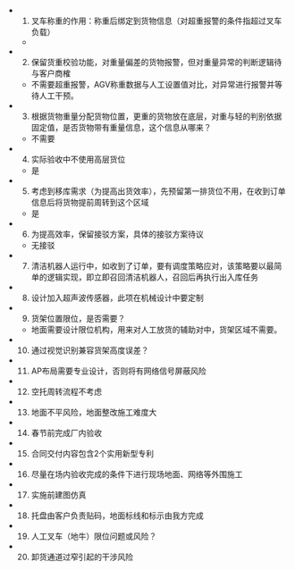- 1. 叉车称重的作用：称重后绑定到货物信息（对超重报警的条件指超过叉车负载）
	-
- 2. 保留货重校验功能，对重量偏差的货物报警，但对重量异常的判断逻辑待与客户商榷
	- 不需要超重报警，AGV称重数据与人工设置值对比，对异常进行报警并等待人工干预。
- 3. 根据货物重量分配货物位置，更重的货物放在底层，对重与轻的判别依据固定值，是否货物带有重量信息，这个信息从哪来？
	- 不需要
- 4. 实际验收中不使用高层货位
	- 是
- 5. 考虑到移库需求（为提高出货效率），先预留第一排货位不用，在收到订单信息后将货物提前周转到这个区域
	- 是
- 6. 为提高效率，保留接驳方案，具体的接驳方案待议
	- 无接驳
- 7. 清洁机器人运行中，如收到了订单，要有调度策略应对，该策略要以最简单的逻辑实现，即立即召回清洁机器人，召回后再执行出入库任务
- 8. 设计加入超声波传感器，此项在机械设计中要定制
- 9. 货架位置限位，是否需要？
	- 地面需要设计限位机构，用来对人工放货的辅助对中，货架区域不需要。
- 10. 通过视觉识别兼容货架高度误差？
- 11. AP布局需要专业设计，否则将有网络信号屏蔽风险
- 12. 空托周转流程不考虑
- 13. 地面不平风险，地面整改施工难度大
- 14. 春节前完成厂内验收
- 15. 合同交付内容包含2个实用新型专利
- 16. 尽量在场内验收完成的条件下进行现场地面、网络等外围施工
- 17. 实施前建图仿真
- 18. 托盘由客户负责贴码，地面标线和标示由我方完成
- 19. 人工叉车（地牛）限位问题或风险？
- 20. 卸货通道过窄引起的干涉风险
